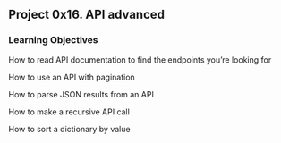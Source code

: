 ## Project 0x16. API advanced

### Learning Objectives

How to read API documentation to find the endpoints you’re looking for

How to use an API with pagination

How to parse JSON results from an API

How to make a recursive API call

How to sort a dictionary by value
